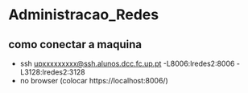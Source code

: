 # Administracao_Redes
 
## como conectar a maquina

+ ssh upxxxxxxxxx@ssh.alunos.dcc.fc.up.pt -L8006:lredes2:8006 -L3128:lredes2:3128 
+ no browser (colocar https://localhost:8006/)